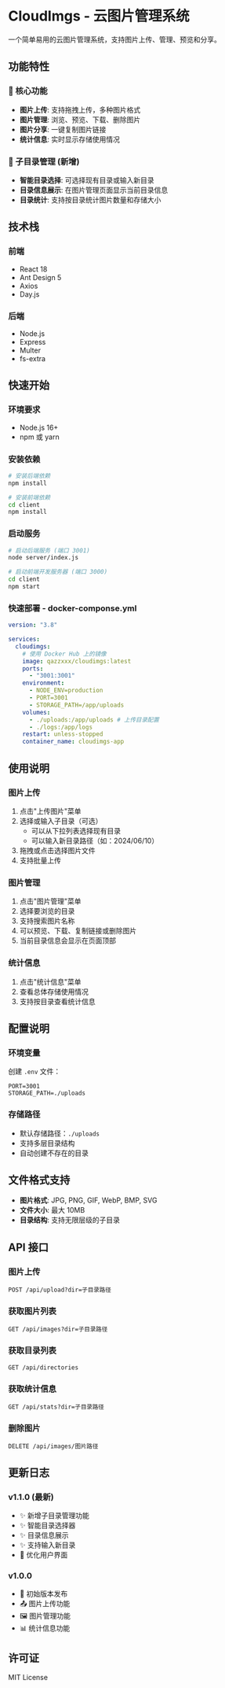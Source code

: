 # CloudImgs - 云图片管理系统

一个简单易用的云图片管理系统，支持图片上传、管理、预览和分享。

## 功能特性

### 🚀 核心功能

- **图片上传**: 支持拖拽上传，多种图片格式
- **图片管理**: 浏览、预览、下载、删除图片
- **图片分享**: 一键复制图片链接
- **统计信息**: 实时显示存储使用情况

### 📁 子目录管理 (新增)

- **智能目录选择**: 可选择现有目录或输入新目录
- **目录信息展示**: 在图片管理页面显示当前目录信息
- **目录统计**: 支持按目录统计图片数量和存储大小

## 技术栈

### 前端

- React 18
- Ant Design 5
- Axios
- Day.js

### 后端

- Node.js
- Express
- Multer
- fs-extra

## 快速开始

### 环境要求

- Node.js 16+
- npm 或 yarn

### 安装依赖

```bash
# 安装后端依赖
npm install

# 安装前端依赖
cd client
npm install
```

### 启动服务

```bash
# 启动后端服务 (端口 3001)
node server/index.js

# 启动前端开发服务器 (端口 3000)
cd client
npm start
```

### 快速部署 - docker-componse.yml

```yaml
version: "3.8"

services:
  cloudimgs:
    # 使用 Docker Hub 上的镜像
    image: qazzxxx/cloudimgs:latest
    ports:
      - "3001:3001"
    environment:
      - NODE_ENV=production
      - PORT=3001
      - STORAGE_PATH=/app/uploads
    volumes:
      - ./uploads:/app/uploads # 上传目录配置
      - ./logs:/app/logs
    restart: unless-stopped
    container_name: cloudimgs-app
```

## 使用说明

### 图片上传

1. 点击"上传图片"菜单
2. 选择或输入子目录（可选）
   - 可以从下拉列表选择现有目录
   - 可以输入新目录路径（如：2024/06/10）
3. 拖拽或点击选择图片文件
4. 支持批量上传

### 图片管理

1. 点击"图片管理"菜单
2. 选择要浏览的目录
3. 支持搜索图片名称
4. 可以预览、下载、复制链接或删除图片
5. 当前目录信息会显示在页面顶部

### 统计信息

1. 点击"统计信息"菜单
2. 查看总体存储使用情况
3. 支持按目录查看统计信息

## 配置说明

### 环境变量

创建 `.env` 文件：

```env
PORT=3001
STORAGE_PATH=./uploads
```

### 存储路径

- 默认存储路径：`./uploads`
- 支持多层目录结构
- 自动创建不存在的目录

## 文件格式支持

- **图片格式**: JPG, PNG, GIF, WebP, BMP, SVG
- **文件大小**: 最大 10MB
- **目录结构**: 支持无限层级的子目录

## API 接口

### 图片上传

```
POST /api/upload?dir=子目录路径
```

### 获取图片列表

```
GET /api/images?dir=子目录路径
```

### 获取目录列表

```
GET /api/directories
```

### 获取统计信息

```
GET /api/stats?dir=子目录路径
```

### 删除图片

```
DELETE /api/images/图片路径
```

## 更新日志

### v1.1.0 (最新)

- ✨ 新增子目录管理功能
- ✨ 智能目录选择器
- ✨ 目录信息展示
- ✨ 支持输入新目录
- 🎨 优化用户界面

### v1.0.0

- 🎉 初始版本发布
- 📤 图片上传功能
- 🖼️ 图片管理功能
- 📊 统计信息功能

## 许可证

MIT License
